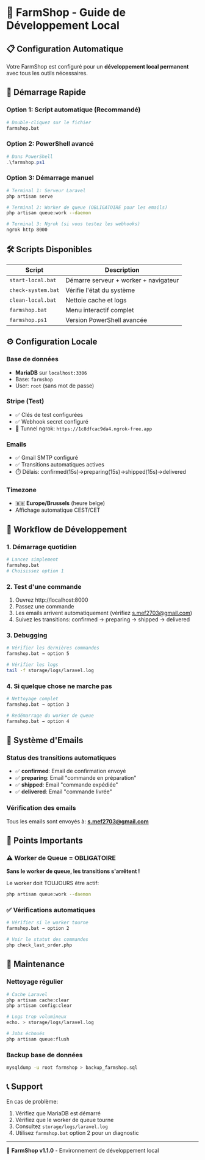 # 🚀 FarmShop - Guide de Développement Local

## 📋 Configuration Automatique

Votre FarmShop est configuré pour un **développement local permanent** avec tous les outils nécessaires.

## 🎯 Démarrage Rapide

### Option 1: Script automatique (Recommandé)
```bash
# Double-cliquez sur le fichier
farmshop.bat
```

### Option 2: PowerShell avancé
```powershell
# Dans PowerShell
.\farmshop.ps1
```

### Option 3: Démarrage manuel
```bash
# Terminal 1: Serveur Laravel
php artisan serve

# Terminal 2: Worker de queue (OBLIGATOIRE pour les emails)
php artisan queue:work --daemon

# Terminal 3: Ngrok (si vous testez les webhooks)
ngrok http 8000
```

## 🛠️ Scripts Disponibles

| Script | Description |
|--------|-------------|
| `start-local.bat` | Démarre serveur + worker + navigateur |
| `check-system.bat` | Vérifie l'état du système |
| `clean-local.bat` | Nettoie cache et logs |
| `farmshop.bat` | Menu interactif complet |
| `farmshop.ps1` | Version PowerShell avancée |

## ⚙️ Configuration Locale

### Base de données
- **MariaDB** sur `localhost:3306`
- Base: `farmshop`
- User: `root` (sans mot de passe)

### Stripe (Test)
- ✅ Clés de test configurées
- ✅ Webhook secret configuré
- 🔗 Tunnel ngrok: `https://1c8dfcac9da4.ngrok-free.app`

### Emails
- ✅ Gmail SMTP configuré
- ✅ Transitions automatiques actives
- ⏱️ Délais: confirmed(15s)→preparing(15s)→shipped(15s)→delivered

### Timezone
- 🇧🇪 **Europe/Brussels** (heure belge)
- Affichage automatique CEST/CET

## 🔄 Workflow de Développement

### 1. Démarrage quotidien
```bash
# Lancez simplement
farmshop.bat
# Choisissez option 1
```

### 2. Test d'une commande
1. Ouvrez http://localhost:8000
2. Passez une commande
3. Les emails arrivent automatiquement (vérifiez s.mef2703@gmail.com)
4. Suivez les transitions: confirmed → preparing → shipped → delivered

### 3. Debugging
```bash
# Vérifier les dernières commandes
farmshop.bat → option 5

# Vérifier les logs
tail -f storage/logs/laravel.log
```

### 4. Si quelque chose ne marche pas
```bash
# Nettoyage complet
farmshop.bat → option 3

# Redémarrage du worker de queue
farmshop.bat → option 4
```

## 📧 Système d'Emails

### Status des transitions automatiques
- ✅ **confirmed**: Email de confirmation envoyé
- ✅ **preparing**: Email "commande en préparation" 
- ✅ **shipped**: Email "commande expédiée"
- ✅ **delivered**: Email "commande livrée"

### Vérification des emails
Tous les emails sont envoyés à: **s.mef2703@gmail.com**

## 🚨 Points Importants

### ⚠️ Worker de Queue = OBLIGATOIRE
**Sans le worker de queue, les transitions s'arrêtent !**

Le worker doit TOUJOURS être actif:
```bash
php artisan queue:work --daemon
```

### ✅ Vérifications automatiques
```bash
# Vérifier si le worker tourne
farmshop.bat → option 2

# Voir le statut des commandes
php check_last_order.php
```

## 🔧 Maintenance

### Nettoyage régulier
```bash
# Cache Laravel
php artisan cache:clear
php artisan config:clear

# Logs trop volumineux
echo. > storage/logs/laravel.log

# Jobs échoués
php artisan queue:flush
```

### Backup base de données
```bash
mysqldump -u root farmshop > backup_farmshop.sql
```

## 📞 Support

En cas de problème:
1. Vérifiez que MariaDB est démarré
2. Vérifiez que le worker de queue tourne
3. Consultez `storage/logs/laravel.log`
4. Utilisez `farmshop.bat` option 2 pour un diagnostic

---
🍎 **FarmShop v1.1.0** - Environnement de développement local
